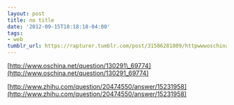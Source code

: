 ```yaml
---
layout: post
title: no title
date: '2012-09-15T10:18:18-04:00'
tags:
- web
tumblr_url: https://rapturer.tumblr.com/post/31586281809/httpwwwoschinanetquestion13029169774
---
```

[http://www.oschina.net/question/130291\_69774](http://www.oschina.net/question/130291_69774)

[http://www.zhihu.com/question/20474550/answer/15231958](http://www.zhihu.com/question/20474550/answer/15231958)

